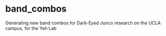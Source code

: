 # band_combos
Generating new band combos for Dark-Eyed Junco research on the UCLA campus, for the Yeh Lab


